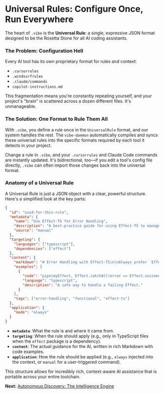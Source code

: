 # Universal Rules: Configure Once, Run Everywhere

The heart of `.vibe` is the **Universal Rule**: a single, expressive JSON format designed to be the Rosetta Stone for all AI coding assistants.

### The Problem: Configuration Hell

Every AI tool has its own proprietary format for rules and context:

-   `.cursorrules`
-   `.windsurfrules`
-   `.claude/commands`
-   `copilot-instructions.md`

This fragmentation means you're constantly repeating yourself, and your project's "brain" is scattered across a dozen different files. It's unmanageable.

### The Solution: One Format to Rule Them All

With `.vibe`, you define a rule once in the `UniversalRule` format, and our system handles the rest. The `vibe-daemon` automatically compiles and syncs these universal rules into the specific formats required by each tool it detects in your project.

Change a rule in `.vibe`, and your `.cursorrules` and Claude Code commands are instantly updated. It's bidirectional, too—if you edit a tool's config file directly, `.vibe` can often import those changes back into the universal format.

### Anatomy of a Universal Rule

A Universal Rule is just a JSON object with a clear, powerful structure. Here's a simplified look at the key parts:

```json
{
  "id": "uuid-for-this-rule",
  "metadata": {
    "name": "Use Effect-TS for Error Handling",
    "description": "A best-practice guide for using Effect-TS to manage errors functionally.",
    "source": "manual"
  },
  "targeting": {
    "languages": ["typescript"],
    "dependencies": ["effect"]
  },
  "content": {
    "markdown": "# Error Handling with Effect-TS\n\nAlways prefer `Effect.either` or `Effect.catch` over traditional try/catch blocks to handle errors as part of the control flow...",
    "examples": [
      {
        "code": "pipe(myEffect, Effect.catchAll(error => Effect.succeed(handleError(error))))",
        "language": "typescript",
        "description": "A safe way to handle a failing Effect."
      }
    ],
    "tags": ["error-handling", "functional", "effect-ts"]
  },
  "application": {
    "mode": "always"
  }
}
```

-   **`metadata`**: What the rule is and where it came from.
-   **`targeting`**: When the rule should apply (e.g., only in TypeScript files when the `effect` package is a dependency).
-   **`content`**: The actual guidance for the AI, written in rich Markdown with code examples.
-   **`application`**: How the rule should be applied (e.g., `always` injected into the context, or `manual` for a user-triggered command).

This structure allows for incredibly rich, context-aware AI assistance that is portable across your entire toolchain.

**Next:** [Autonomous Discovery: The Intelligence Engine](./04-autonomous-discovery.md)

